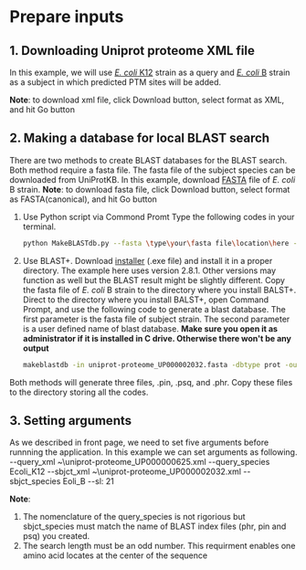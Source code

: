 # Prepare inputs
## 1. Downloading Uniprot proteome XML file
In this example, we will use [_E. coli_ K12](https://www.uniprot.org/uniprot/?query=proteome:UP000000625) strain as a query and [_E. coli_ B](https://www.uniprot.org/uniprot/?query=proteome:UP000002032) strain as a subject in which predicted PTM sites will be added.

**Note**: to download xml file, click Download button, select format as XML, and hit Go button



## 2. Making a database for local BLAST search
There are two methods to create BLAST databases for the BLAST search. Both method require a fasta file. The fasta file of the subject species can be downloaded from UniProtKB. In this example, download [FASTA](https://www.uniprot.org/uniprot/?query=proteome:UP000002032) file of _E. coli_ B strain.
**Note**: to download fasta file, click Download button, select format as FASTA(canonical), and hit Go button
1. Use Python script via Commond Promt
   Type the following codes in your terminal.
   ```bash
   python MakeBLASTdb.py --fasta \type\your\fasta file\location\here --result_name [species name (e.g. Ecoli_K12)]
   ```
   
2. Use BLAST+.
   Download [installer](https://ftp.ncbi.nlm.nih.gov/blast/executables/blast+/2.8.1/) (.exe file) and install it in a proper directory. The example here uses version 2.8.1. Other versions may function as well but the BLAST result might be slightly 
   different.
   Copy the fasta file of _E. coli_ B strain to the directory where you install BALST+.
   Direct to the directory where you install BALST+, open Command Prompt, and use the following code to generate a blast database. The first parameter is the fasta file of subject strain. The second parameter is a user defined name of blast database. **Make sure     you open it as administrator if it is installed in C drive. Otherwise there won't be any output** 
   ```bash
   makeblastdb -in uniprot-proteome_UP000002032.fasta -dbtype prot -out Ecoli_B
   ```
Both methods will generate three files, .pin, .psq, and .phr. Copy these files to the directory storing all the codes.


## 3. Setting arguments
As we described in front page, we need to set five arguments before runnning the application. In this example we can set arguments as following.
--query_xml ~\uniprot-proteome_UP000000625.xml
--query_species Ecoli_K12
--sbjct_xml ~\uniprot-proteome_UP000002032.xml
--sbjct_species Eoli_B
--sl: 21

**Note**: 
1. The nomenclature of the query_species is not rigorious but sbjct_species must match the name of BLAST index files (phr, pin and psq) you created.
2. The search length must be an odd number. This requirment enables one amino acid locates at the center of the sequence
